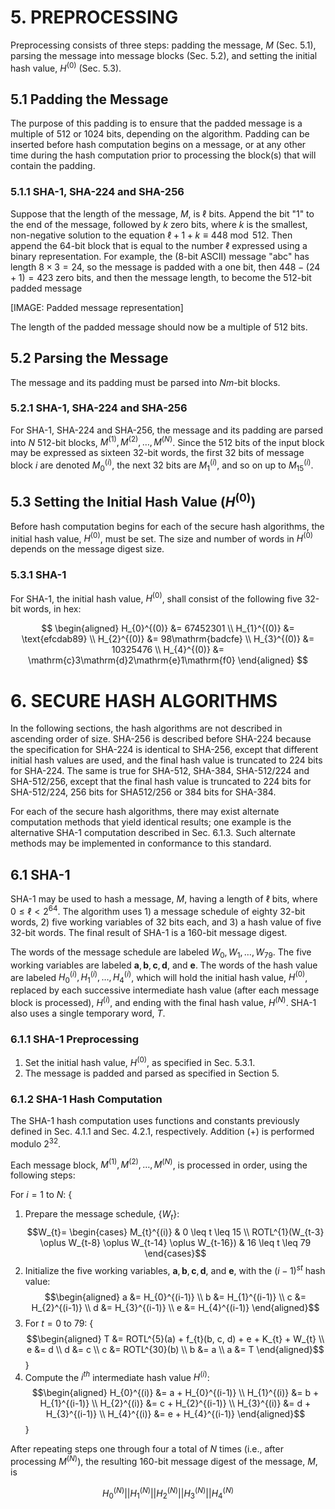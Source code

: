 # 5. PREPROCESSING

Preprocessing consists of three steps: padding the message, $M$ (Sec. 5.1), parsing the message into message blocks (Sec. 5.2), and setting the initial hash value, $H^{(0)}$ (Sec. 5.3).

## 5.1 Padding the Message

The purpose of this padding is to ensure that the padded message is a multiple of 512 or 1024 bits, depending on the algorithm. Padding can be inserted before hash computation begins on a message, or at any other time during the hash computation prior to processing the block(s) that will contain the padding.

### 5.1.1 SHA-1, SHA-224 and SHA-256

Suppose that the length of the message, $M$, is $\ell$ bits. Append the bit "1" to the end of the message, followed by $k$ zero bits, where $k$ is the smallest, non-negative solution to the equation $\ell+1+k \equiv 448 \bmod 512$. Then append the 64-bit block that is equal to the number $\ell$ expressed using a binary representation. For example, the (8-bit ASCII) message "abc" has length $8 \times 3=24$, so the message is padded with a one bit, then $448-(24+1)=423$ zero bits, and then the message length, to become the 512-bit padded message

[IMAGE: Padded message representation]

The length of the padded message should now be a multiple of 512 bits.

## 5.2 Parsing the Message

The message and its padding must be parsed into $N m$-bit blocks.

### 5.2.1 SHA-1, SHA-224 and SHA-256

For SHA-1, SHA-224 and SHA-256, the message and its padding are parsed into $N$ 512-bit blocks, $M^{(1)}, M^{(2)}, \ldots, M^{(N)}$. Since the 512 bits of the input block may be expressed as sixteen 32-bit words, the first 32 bits of message block $i$ are denoted $M_{0}^{(i)}$, the next 32 bits are $M_{1}^{(i)}$, and so on up to $M_{15}^{(i)}$.

## 5.3 Setting the Initial Hash Value ($H^{(0)}$)

Before hash computation begins for each of the secure hash algorithms, the initial hash value, $H^{(0)}$, must be set. The size and number of words in $H^{(0)}$ depends on the message digest size.

### 5.3.1 SHA-1

For SHA-1, the initial hash value, $H^{(0)}$, shall consist of the following five 32-bit words, in hex:

$$
\begin{aligned}
H_{0}^{(0)} &= 67452301 \\
H_{1}^{(0)} &= \text{efcdab89} \\
H_{2}^{(0)} &= 98\mathrm{badcfe} \\
H_{3}^{(0)} &= 10325476 \\
H_{4}^{(0)} &= \mathrm{c}3\mathrm{d}2\mathrm{e}1\mathrm{f0}
\end{aligned}
$$

# 6. SECURE HASH ALGORITHMS

In the following sections, the hash algorithms are not described in ascending order of size. SHA-256 is described before SHA-224 because the specification for SHA-224 is identical to SHA-256, except that different initial hash values are used, and the final hash value is truncated to 224 bits for SHA-224. The same is true for SHA-512, SHA-384, SHA-512/224 and SHA-512/256, except that the final hash value is truncated to 224 bits for SHA-512/224, 256 bits for SHA$512/256$ or 384 bits for SHA-384.

For each of the secure hash algorithms, there may exist alternate computation methods that yield identical results; one example is the alternative SHA-1 computation described in Sec. 6.1.3. Such alternate methods may be implemented in conformance to this standard.

## 6.1 SHA-1

SHA-1 may be used to hash a message, $M$, having a length of $\ell$ bits, where $0 \leq \ell < 2^{64}$. The algorithm uses 1) a message schedule of eighty 32-bit words, 2) five working variables of 32 bits each, and 3) a hash value of five 32-bit words. The final result of SHA-1 is a 160-bit message digest.

The words of the message schedule are labeled $W_{0}, W_{1}, \ldots, W_{79}$. The five working variables are labeled $\boldsymbol{a}, \boldsymbol{b}, \boldsymbol{c}, \boldsymbol{d}$, and $\boldsymbol{e}$. The words of the hash value are labeled $H_{0}^{(i)}, H_{1}^{(i)}, \ldots, H_{4}^{(i)}$, which will hold the initial hash value, $H^{(0)}$, replaced by each successive intermediate hash value (after each message block is processed), $H^{(i)}$, and ending with the final hash value, $H^{(N)}$. SHA-1 also uses a single temporary word, $T$.

### 6.1.1 SHA-1 Preprocessing

1. Set the initial hash value, $H^{(0)}$, as specified in Sec. 5.3.1.
2. The message is padded and parsed as specified in Section 5.

### 6.1.2 SHA-1 Hash Computation

The SHA-1 hash computation uses functions and constants previously defined in Sec. 4.1.1 and Sec. 4.2.1, respectively. Addition (+) is performed modulo $2^{32}$.

Each message block, $M^{(1)}, M^{(2)}, \ldots, M^{(N)}$, is processed in order, using the following steps:

For $i=1$ to $N$:
{
1. Prepare the message schedule, $\{W_{t}\}$:
   $$W_{t}= \begin{cases}
   M_{t}^{(i)} & 0 \leq t \leq 15 \\
   ROTL^{1}(W_{t-3} \oplus W_{t-8} \oplus W_{t-14} \oplus W_{t-16}) & 16 \leq t \leq 79
   \end{cases}$$
2. Initialize the five working variables, $\boldsymbol{a}, \boldsymbol{b}, \boldsymbol{c}, \boldsymbol{d}$, and $\boldsymbol{e}$, with the $(i-1)^{st}$ hash value:
   $$\begin{aligned}
   a &= H_{0}^{(i-1)} \\
   b &= H_{1}^{(i-1)} \\
   c &= H_{2}^{(i-1)} \\
   d &= H_{3}^{(i-1)} \\
   e &= H_{4}^{(i-1)}
   \end{aligned}$$
3. For $t=0$ to 79:
   {
   $$\begin{aligned}
   T &= ROTL^{5}(a) + f_{t}(b, c, d) + e + K_{t} + W_{t} \\
   e &= d \\
   d &= c \\
   c &= ROTL^{30}(b) \\
   b &= a \\
   a &= T
   \end{aligned}$$
   }
4. Compute the $i^{th}$ intermediate hash value $H^{(i)}$:
   $$\begin{aligned}
   H_{0}^{(i)} &= a + H_{0}^{(i-1)} \\
   H_{1}^{(i)} &= b + H_{1}^{(i-1)} \\
   H_{2}^{(i)} &= c + H_{2}^{(i-1)} \\
   H_{3}^{(i)} &= d + H_{3}^{(i-1)} \\
   H_{4}^{(i)} &= e + H_{4}^{(i-1)}
   \end{aligned}$$
}

After repeating steps one through four a total of $N$ times (i.e., after processing $M^{(N)}$), the resulting 160-bit message digest of the message, $M$, is

$$H_{0}^{(N)}||H_{1}^{(N)}||H_{2}^{(N)}||H_{3}^{(N)}||H_{4}^{(N)}$$
